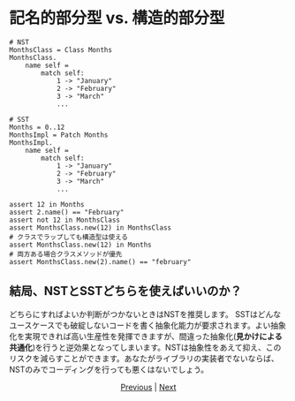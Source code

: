 # 記名的部分型 vs. 構造的部分型

```erg
# NST
MonthsClass = Class Months
MonthsClass.
    name self =
        match self:
            1 -> "January"
            2 -> "February"
            3 -> "March"
            ...

# SST
Months = 0..12
MonthsImpl = Patch Months
MonthsImpl.
    name self =
        match self:
            1 -> "January"
            2 -> "February"
            3 -> "March"
            ...

assert 12 in Months
assert 2.name() == "February"
assert not 12 in MonthsClass
assert MonthsClass.new(12) in MonthsClass
# クラスでラップしても構造型は使える
assert MonthsClass.new(12) in Months
# 両方ある場合クラスメソッドが優先
assert MonthsClass.new(2).name() == "february"
```

## 結局、NSTとSSTどちらを使えばいいのか？

どちらにすればよいか判断がつかないときはNSTを推奨します。
SSTはどんなユースケースでも破綻しないコードを書く抽象化能力が要求されます。よい抽象化を実現できれば高い生産性を発揮できますが、間違った抽象化(__見かけによる共通化__)を行うと逆効果となってしまいます。NSTは抽象性をあえて抑え、このリスクを減らすことができます。あなたがライブラリの実装者でないならば、NSTのみでコーディングを行っても悪くはないでしょう。

<p align='center'>
    <a href='./04_class.md'>Previous</a> | <a href='./06_inheritance.md'>Next</a>
</p>
